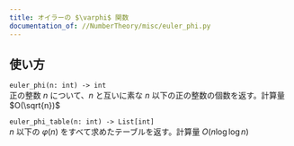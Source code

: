 ```yaml
---
title: オイラーの $\varphi$ 関数
documentation_of: //NumberTheory/misc/euler_phi.py
---
```


## 使い方
`euler_phi(n: int) -> int`  
正の整数 $n$ について、$n$ と互いに素な $n$ 以下の正の整数の個数を返す。計算量 $O(\sqrt{n})$

`euler_phi_table(n: int) -> List[int]`  
$n$ 以下の $\varphi (n)$ をすべて求めたテーブルを返す。計算量 $O(n \log \log n)$
